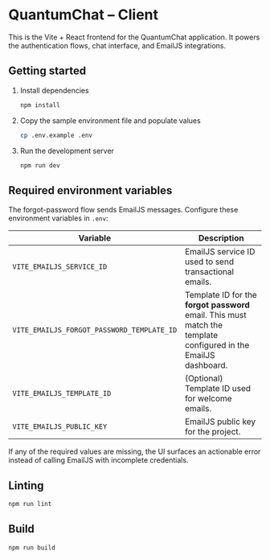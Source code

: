 # QuantumChat – Client

This is the Vite + React frontend for the QuantumChat application. It powers the authentication flows, chat interface, and EmailJS integrations.

## Getting started

1. Install dependencies
   ```bash
   npm install
   ```
2. Copy the sample environment file and populate values
   ```bash
   cp .env.example .env
   ```
3. Run the development server
   ```bash
   npm run dev
   ```

## Required environment variables

The forgot-password flow sends EmailJS messages. Configure these environment variables in `.env`:

| Variable | Description |
| --- | --- |
| `VITE_EMAILJS_SERVICE_ID` | EmailJS service ID used to send transactional emails. |
| `VITE_EMAILJS_FORGOT_PASSWORD_TEMPLATE_ID` | Template ID for the **forgot password** email. This must match the template configured in the EmailJS dashboard. |
| `VITE_EMAILJS_TEMPLATE_ID` | (Optional) Template ID used for welcome emails. |
| `VITE_EMAILJS_PUBLIC_KEY` | EmailJS public key for the project. |

If any of the required values are missing, the UI surfaces an actionable error instead of calling EmailJS with incomplete credentials.

## Linting
```bash
npm run lint
```

## Build
```bash
npm run build
```
